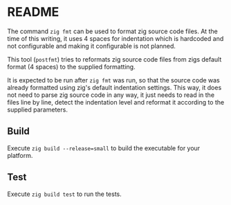 # README
The command `zig fmt` can be used to format zig source code files.
At the time of this writing, it uses 4 spaces for indentation which is hardcoded and not configurable and making it configurable is not planned.

This tool (`postfmt`) tries to reformats zig source code files from zigs default format (4 spaces) to the supplied formatting.

It is expected to be run after `zig fmt` was run, so that the source code was already formatted using zig's default indentation settings. This way, it does not need to parse zig source code in any way, it just needs to read in the files line by line, detect the indentation level and reformat it according to the supplied parameters.

## Build
Execute `zig build --release=small` to build the executable for your platform.

## Test
Execute `zig build test` to run the tests.

